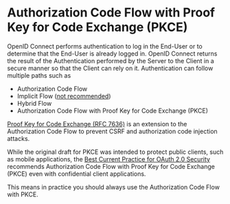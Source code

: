 # Authorization Code Flow with Proof Key for Code Exchange (PKCE)

OpenID Connect performs authentication to log in the End-User or to determine that the End-User is already logged in. 
OpenID Connect returns the result of the Authentication performed by the Server to the Client in a secure manner so that the Client can rely on it.
Authentication can follow multiple paths such as

* Authorization Code Flow
* Implicit Flow ([not recommended](https://datatracker.ietf.org/doc/html/rfc9700#name-implicit-grant))
* Hybrid Flow
* Authorization Code Flow with Proof Key for Code Exchange (PKCE)

[Proof Key for Code Exchange (RFC 7636)](https://www.rfc-editor.org/rfc/rfc7636) is an extension to the Authorization Code Flow to prevent CSRF and authorization code injection attacks.

While the original draft for PKCE was intended to protect public clients, such as mobile applications, the [Best Current Practice for OAuth 2.0 Security](https://datatracker.ietf.org/doc/html/rfc9700#name-authorization-code-grant) recommends Authorization Code Flow with Proof Key for Code Exchange (PKCE) even with confidential client applications.

This means in practice you should always use the Authorization Code Flow with PKCE.
